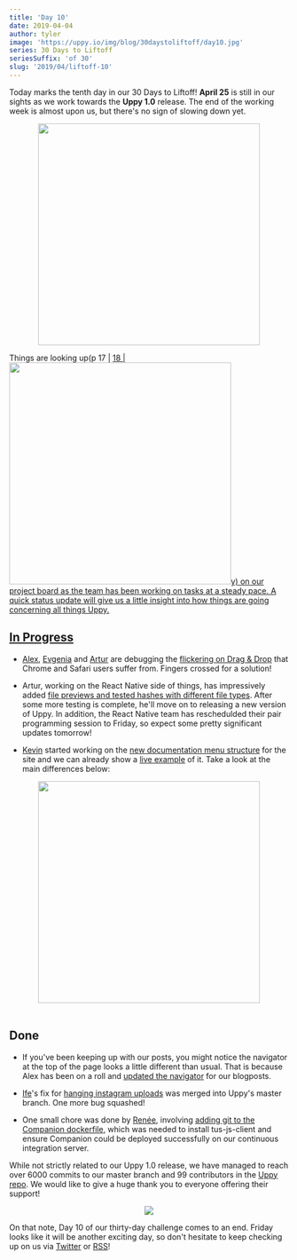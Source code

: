 ```yaml
---
title: 'Day 10'
date: 2019-04-04
author: tyler
image: 'https://uppy.io/img/blog/30daystoliftoff/day10.jpg'
series: 30 Days to Liftoff
seriesSuffix: 'of 30'
slug: '2019/04/liftoff-10'
---
```


Today marks the tenth day in our 30 Days to Liftoff! **April 25** is still in
our sights as we work towards the **Uppy 1.0** release. The end of the working
week is almost upon us, but there's no sign of slowing down yet.

<center><img width="400" src="/img/blog/30daystoliftoff/day10.jpg" /><br /></center>

Things are looking up(p 17 |
<a rel="noreferrer noopener" target="_blank" href="/img/blog/30daystoliftoff/2019-03-liftoff-04b.png" />
18 |
<img width="400" src="/img/blog/30daystoliftoff/2019-03-liftoff-04a.png" />y) on
our project board as the team has been working on tasks at a steady pace. A
quick status update will give us a little insight into how things are going
concerning all things Uppy.

<!--truncate-->

## In Progress

- [Alex](https://github.com/nqst), [Evgenia](https://github.com/lakesare) and
  [Artur](https://github.com/arturi) are debugging the [flickering on Drag &
  Drop](https://github.com/transloadit/uppy/pull/1400) that Chrome and Safari
  users suffer from. Fingers crossed for a solution!

- Artur, working on the React Native side of things, has impressively added
  [file previews and tested hashes with different file
  types](https://github.com/transloadit/uppy/pull/988). After some more testing
  is complete, he'll move on to releasing a new version of Uppy. In addition,
  the React Native team has reschedulded their pair programming session to
  Friday, so expect some pretty significant updates tomorrow!

- [Kevin](https://github.com/kvz) started working on the [new documentation menu
  structure](https://github.com/transloadit/uppy/pull/1405) for the site and we
  can already show a [live
  example](https://5ca5233bfd8bcc00085152a8--uppy.netlify.com/docs/) of it. Take
  a look at the main differences below:

<center><img width="400" src="/img/blog/30daystoliftoff/2019-04-04-docs.png" /><br /><br /></center>

## Done

- If you've been keeping up with our posts, you might notice the navigator at
  the top of the page looks a little different than usual. That is because Alex
  has been on a roll and [updated the
  navigator](https://github.com/transloadit/uppy/pull/1403) for our blogposts.

- [Ife](https://github.com/ifedapoolarewaju)'s fix for [hanging instagram
  uploads](https://github.com/transloadit/uppy/pull/1274) was merged into Uppy's
  master branch. One more bug squashed!

- One small chore was done by [Renée](https://github.com/goto-bus-stop),
  involving [adding git to the Companion
  dockerfile](https://github.com/transloadit/uppy/pull/1404), which was needed
  to install tus-js-client and ensure Companion could be deployed successfully
  on our continuous integration server.

While not strictly related to our Uppy 1.0 release, we have managed to reach
over 6000 commits to our master branch and 99 contributors in the [Uppy
repo](https://github.com/transloadit/uppy). We would like to give a huge thank
you to everyone offering their support!

<center><img src="/img/blog/30daystoliftoff/2019-04-04.png" /><br /></center>

On that note, Day 10 of our thirty-day challenge comes to an end. Friday looks
like it will be another exciting day, so don't hesitate to keep checking up on
us via [Twitter](https://twitter.com/uppy_io) or
[RSS](https://uppy.io/atom.xml)!
